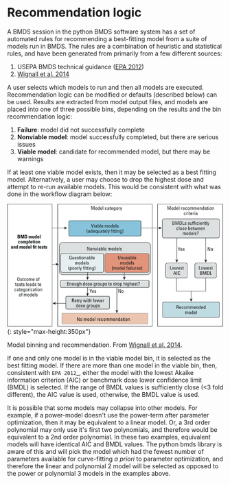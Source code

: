 # Recommendation logic

A BMDS session in the python BMDS software system has a set of automated rules
for recommending a best-fitting model from a suite of models run in BMDS. The
rules are a combination of heuristic and statistical rules, and have been
generated from primarily from a few different sources:

1. USEPA BMDS technical guidance ([EPA 2012](https://www.epa.gov/risk/benchmark-dose-technical-guidance))
2. [Wignall et al. 2014](http://dx.doi.org/10.1289/ehp.1307539)

A user selects which models to run and then all models are executed.
Recommendation logic can be modified or defaults (described below) can be
used. Results are extracted from model output files, and models are placed
into one of three possible bins, depending on the results and the bin
recommendation logic:

1. **Failure**: model did not successfully complete
2. **Nonviable model**: model successfully completed, but there are serious issues
3. **Viable model**: candidate for recommended model, but there may be warnings

If at least one viable model exists, then it may be selected as a best fitting
model. Alternatively, a user may choose to drop the highest dose and attempt
to re-run available models. This would be consistent with what was done in the
workflow diagram below:

![static/img/logic.png](static/img/logic.png){: style="max-height:350px"}

Model binning and recommendation. From [Wignall et al. 2014](http://dx.doi.org/10.1289/ehp.1307539).

If one and only one model is in the viable model bin, it is selected as the best
fitting model. If there are more than one model in the viable bin, then,
consistent with `EPA 2012`_, either the model with the lowest Akaike information
criterion (AIC) or benchmark dose lower confidence limit (BMDL) is selected. If
the range of BMDL values is sufficiently close (<3 fold different), the AIC value
is used, otherwise, the BMDL value is used.

It is possible that some models may collapse into other models. For
example, if a power-model doesn't use the power-term after parameter optimization,
then it may be equivalent to a linear model. Or, a 3rd order polynomial may only
use it's first two polynomials, and therefore would be equivalent to a 2nd order
polynomial. In these two examples, equivalent models will have identical AIC and
BMDL values. The python bmds library is aware of this and will pick the
model which had the fewest number of parameters available for curve-fitting *a priori*
to parameter optimization, and therefore the linear and polynomial 2 model will
be selected as opposed to the power or polynomial 3 models in the examples above.
